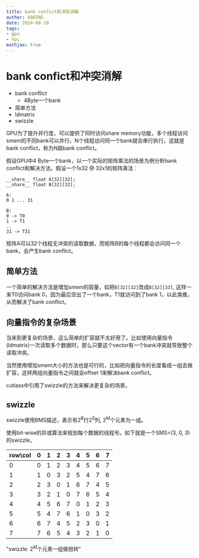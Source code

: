 ```yaml
---
title: bank confict和冲突消解
author: 66RING
date: 2024-08-10
tags: 
- gpu
- hpc
mathjax: true
---
```


# bank confict和冲突消解

- bank conflict
    * 4Byte一个bank
- 简单方法
- ldmatrix
- swizzle

GPU为了提升并行度，可以提供了同时访问share memory功能，多个线程访问smem的不同bank可以并行，N个线程访问同一个bank就会串行执行，这就是bank conflict，称为N路bank conflict。

假设GPU中4 Byte一个bank，以一个实际的矩阵乘法的场景为例分析bank conflict和解决方法。假设一个1x32 @ 32x1的矩阵乘法：

```
__share__ float A[32][32];
__share__ float B[32][32];

A: 
0 1 ... 31

B:
0 -> T0
1 -> T1
..
31 -> T31
```

矩阵A可以32个线程无冲突的读取数据，而矩阵B的每个线程都会访问同一个bank，会产生bank conflict。

## 简单方法

一个简单的解决方法是增加smem的容量，如把`B[32][32]`改成`B[32][33]`, 这样一来T0访问bank 0，因为最后空出了一个bank，T1就访问到了bank 1，以此类推，从而解决了bank conflict。


## 向量指令的复杂场景

当来到更复杂的场景，这么简单的扩容就不太好用了。比如使用向量指令(ldmatrix)一次读取多个数据时，那么只要这个vector有一个bank冲突就导致整个读取冲突。

当然使用增加smem大小的方法也是可行的，比如把向量指令的长度看成一组去做扩容，这样两组向量指令之间就会offset 1来解决bank conflict。

cutlass中引用了swizzle的方法来解决更复杂的场景。


## swizzle

swizzle使用BMS描述，表示有$2^B$行$2^S$列, $2^M$个元素为一组。

使用bit-wise的异或算法来规划每个数据的线程号。如下就是一个SMS=(3, 0, 3)的swizzle。

| row\col | 0 | 1 | 2 | 3 | 4 | 5 | 6 | 7 |
|---------|---|---|---|---|---|---|---|---|
| 0       | 0 | 1 | 2 | 3 | 4 | 5 | 6 | 7 |
| 1       | 1 | 0 | 3 | 2 | 5 | 4 | 7 | 6 |
| 2       | 2 | 3 | 0 | 1 | 6 | 7 | 4 | 5 |
| 3       | 3 | 2 | 1 | 0 | 7 | 6 | 5 | 4 |
| 4       | 4 | 5 | 6 | 7 | 0 | 1 | 2 | 3 |
| 5       | 5 | 4 | 7 | 6 | 1 | 0 | 3 | 2 |
| 6       | 6 | 7 | 4 | 5 | 2 | 3 | 0 | 1 |
| 7       | 7 | 6 | 5 | 4 | 3 | 2 | 1 | 0 |

"swizzle: $2^M$个元素一组做扭转"



